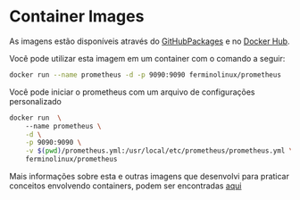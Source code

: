 # Container Images

As imagens estão disponíveis através do [GitHubPackages](https://github.com/fermino-linux/container-images-prometheus/pkgs/container/prometheus) e no [Docker Hub](https://hub.docker.com/r/ferminolinux/prometheus).

Você pode utilizar esta imagem em um container com o comando a seguir:

```bash
docker run --name prometheus -d -p 9090:9090 ferminolinux/prometheus
```

Você pode iniciar o prometheus com um arquivo de configurações personalizado

```bash
docker run  \ 
    --name prometheus \
    -d \
    -p 9090:9090 \
    -v $(pwd)/prometheus.yml:/usr/local/etc/prometheus/prometheus.yml \
    ferminolinux/prometheus
```

Mais informações sobre esta e outras imagens que desenvolvi para praticar conceitos envolvendo containers, podem ser encontradas [aqui](https://github.com/ferminolinux/container-images)
